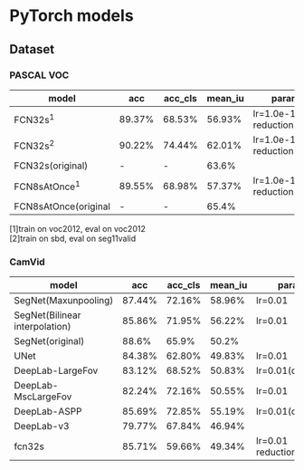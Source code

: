 # PyTorch models

## Dataset
### PASCAL VOC
model|acc|acc_cls|mean_iu|params
---|---|---|---|---
FCN32s<sup>1</sup>|89.37%|68.53%|56.93%|lr=1.0e-10<br>reduction='sum'
FCN32s<sup>2</sup>|90.22%|74.44%|62.01%|lr=1.0e-10<br>reduction='sum'
FCN32s(original)|-|-|63.6%|
FCN8sAtOnce<sup>1</sup>|89.55%|68.98%|57.37%|lr=1.0e-10<br>reduction='sum'
FCN8sAtOnce(original|-|-|65.4%|
[1]train on voc2012, eval on voc2012  
[2]train on sbd, eval on seg11valid

### CamVid
model|acc|acc_cls|mean_iu|params
---|---|---|---|---
SegNet(Maxunpooling)|87.44%|72.16%|58.96%|lr=0.01
SegNet(Bilinear interpolation)|85.86%|71.95%|56.22%|lr=0.01
SegNet(original)|88.6%|65.9%|50.2%
UNet|84.38%|62.80%|49.83%|lr=0.01
DeepLab-LargeFov|83.12%|68.52%|50.83%|lr=0.01(certainty)
DeepLab-MscLargeFov|82.24%|72.16%|50.55%|lr=0.01
DeepLab-ASPP|85.69%|72.85%|55.19%|lr=0.01(certainty)
DeepLab-v3|79.77%|67.84%|46.94%|
fcn32s|85.71%|59.66%|49.34%|lr=0.01<br>reduction='mean'